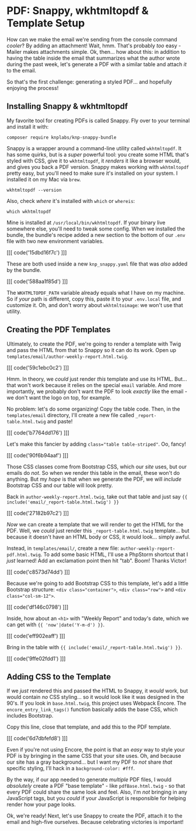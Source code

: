 # PDF: Snappy, wkhtmltopdf & Template Setup

How can we make the email we're sending from the console command *cooler*? By adding
an attachment! Wait, hmm. That's probably *too* easy - Mailer makes attachments
simple. Ok, then... how about this: in addition to having the table inside the
email that summarizes what the author wrote during the past week, let's generate
a PDF with a similar table and attach *it* to the email.

So that's the first challenge: generating a styled PDF... and hopefully enjoying
the process!

## Installing Snappy & wkhtmltopdf

My favorite tool for creating PDFs is called Snappy. Fly over to your terminal
and install it with:

```terminal
composer require knplabs/knp-snappy-bundle
```

Snappy is a wrapper around a command-line utility called `wkhtmltopdf`. It has
some quirks, but is a *super* powerful tool: you create some HTML that's styled
with CSS, give it to `wkhtmltopdf`, it *renders* it like a browser would, and
gives you back a PDF version. Snappy makes working with `wkhtmltopdf` pretty easy,
but you'll need to make sure it's installed on your system. I installed it on my
Mac via `brew`.

```terminal-silent
wkhtmltopdf --version
```

Also, check *where* it's installed with `which` or `whereis`:

```terminal-silent
which wkhtmltopdf
```

Mine is installed at `/usr/local/bin/wkhtmltopdf`. If your binary live somewhere
else, you'll need to tweak some config. When we installed the bundle, the
bundle's recipe added a new section to the bottom of our `.env` file with two
new environment variables. 

[[[ code('15dbd16f7c') ]]]

These are both used inside a new `knp_snappy.yaml` file that was *also* added by the bundle.

[[[ code('588aa1f85d') ]]]

The  `WKHTMLTOPDF_PATH` variable already equals what I have on my machine. So
if *your* path is different, copy this, paste it to your `.env.local` file, and
customize it. Oh, and don't worry about `wkhtmltoimage`: we won't use that utility.

## Creating the PDF Templates

Ultimately, to create the PDF, we're going to render a template with Twig and
pass the HTML from that to Snappy so it can do its work. Open up
`templates/email/author-weekly-report.html.twig`.

[[[ code('59c1ebc0c2') ]]]

Hmm. In theory, we *could* just render *this* template and use its HTML. But...
that won't work because it relies on the special `email` variable. And more
importantly, we probably don't want the PDF to look *exactly* like the email - we
don't want the logo on top, for example.

No problem: let's do some organizing! Copy the table code. Then, in the
`templates/email` directory, I'll create a new file called `_report-table.html.twig`
and paste! 

[[[ code('b7764dd176') ]]]

Let's make this fancier by adding `class="table table-striped"`. Oo, fancy!

[[[ code('90f6b94aaf') ]]]

Those CSS classes come from Bootstrap CSS, which our *site* uses, but our emails
do *not*. So when we render this table in the email, these won't do anything.
But my *hope* is that when we generate the PDF, we will *include* Bootstrap CSS
and our table will look pretty.

Back in `author-weekly-report.html.twig`, take out that table and just say
`{{ include('email/_report-table.html.twig') }}`

[[[ code('27182b97c2') ]]]

*Now* we can create a template that we will render to get the HTML for the PDF.
Well, we *could* just render this `_report-table.html.twig` template... but
because it doesn't have an HTML body or CSS, it would look... simply awful.

Instead, in `templates/email/`, create a new file:
`author-weekly-report-pdf.html.twig`. To add some basic HTML, I'll use a PhpStorm
shortcut that I *just* learned! Add an exclamation point then hit "tab". Boom!
Thanks Victor!

[[[ code('c8573d74dd') ]]]

Because we're going to add Bootstrap CSS to this template, let's add a little
Bootstrap structure: `<div class="container">`, `<div class="row">` and
`<div class="col-sm-12">`. 

[[[ code('df146c0798') ]]]

Inside, how about an `<h1>` with "Weekly Report" and today's date, which we can get 
with `{{ 'now'|date('Y-m-d') }}`. 

[[[ code('eff902eaff') ]]]

Bring in the table with `{{ include('email/_report-table.html.twig') }}`.

[[[ code('9ffe02fdd1') ]]]

## Adding CSS to the Template

If we *just* rendered this and passed the HTML to Snappy, it *would* work, but
would contain *no* CSS styling... so it would look like it was designed in the
90's. If you look in `base.html.twig`, this project uses Webpack Encore. The
`encore_entry_link_tags()` function basically adds the base CSS, which includes
Bootstrap.

Copy this line, close that template, and add this to the PDF template. 

[[[ code('6d7dbfefd8') ]]]

Even if you're not using Encore, the point is that an *easy* way to style your PDF is
by bringing in the same CSS that your site uses. Oh, and because our site has a
gray background... but I want my PDF to *not* share *that* specific styling, I'll
hack in a `background-color: #fff`.

By the way, if our app needed to generate *multiple* PDF files, I would
*absolutely* create a PDF "base template" - like `pdfBase.html.twig` - so that
every PDF could share the same look and feel. Also, I'm *not* bringing in
any JavaScript tags, but you *could* if your JavaScript is responsible for helping
render how your page looks.

Ok, we're ready! Next, let's use Snappy to create the PDF, attach it to the email
and high-five ourselves. Because celebrating victories is important!
